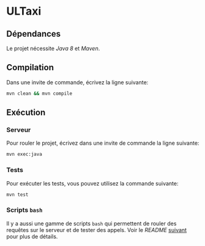 # ULTaxi

## Dépendances

Le projet nécessite *Java 8* et *Maven*.

## Compilation

Dans une invite de commande, écrivez la ligne suivante:

```sh
mvn clean && mvn compile
```

## Exécution

### Serveur

Pour rouler le projet, écrivez dans une invite de commande la ligne suivante:

```sh
mvn exec:java
```

### Tests

Pour exécuter les tests, vous pouvez utilisez la commande suivante:

```sh
mvn test
```

### Scripts `bash`

Il y a aussi une gamme de scripts `bash` qui permettent de rouler des requêtes
sur le serveur et de tester des appels. Voir le _README_
[suivant](scripts/README.md) pour plus de détails.
